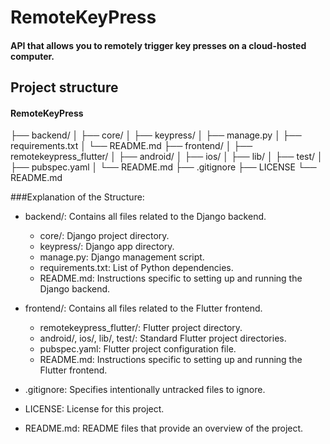 # RemoteKeyPress

#### API that allows you to remotely trigger key presses on a cloud-hosted computer.

## Project structure

#### RemoteKeyPress

├── backend/
│ ├── core/
│ ├── keypress/
│ ├── manage.py
│ ├── requirements.txt
│ └── README.md
├── frontend/
│ ├── remotekeypress_flutter/
│ ├── android/
│ ├── ios/
│ ├── lib/
│ ├── test/
│ ├── pubspec.yaml
│ └── README.md
├── .gitignore
├── LICENSE
└── README.md

###Explanation of the Structure:

- backend/: Contains all files related to the Django backend.

  - core/: Django project directory.
  - keypress/: Django app directory.
  - manage.py: Django management script.
  - requirements.txt: List of Python dependencies.
  - README.md: Instructions specific to setting up and running the Django backend.

- frontend/: Contains all files related to the Flutter frontend.

  - remotekeypress_flutter/: Flutter project directory.
  - android/, ios/, lib/, test/: Standard Flutter project directories.
  - pubspec.yaml: Flutter project configuration file.
  - README.md: Instructions specific to setting up and running the Flutter frontend.

- .gitignore: Specifies intentionally untracked files to ignore.
- LICENSE: License for this project.
- README.md: README files that provide an overview of the project.
